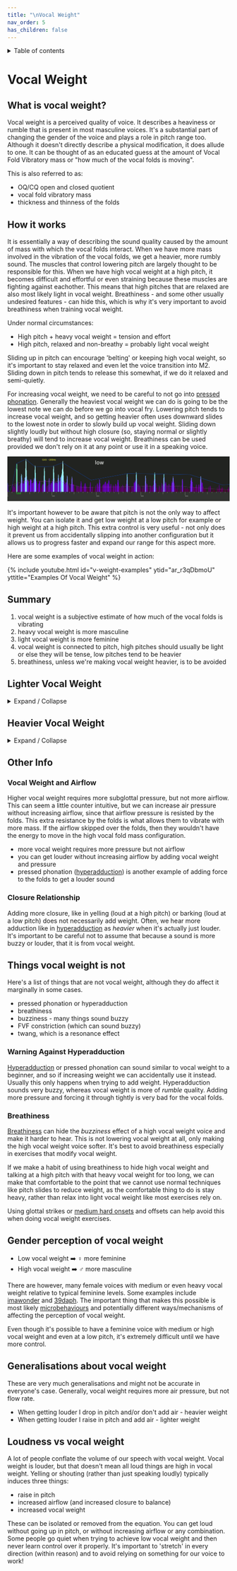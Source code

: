 ```yaml
---
title: "\nVocal Weight"
nav_order: 5
has_children: false
---
```

<details closed markdown="block">
  <summary>
    Table of contents
  </summary>
{: .text-delta }
1. TOC
{:toc}
</details>

# Vocal Weight
## What is vocal weight?
Vocal weight is a perceived quality of voice. It describes a heaviness or rumble that is present in most masculine voices. It's a substantial part of changing the gender of the voice and plays a role in pitch range too. Although it doesn't directly describe a physical modification, it does allude to one. It can be thought of as an educated guess at the amount of Vocal Fold Vibratory mass or "how much of the vocal folds is moving".

This is also referred to as:
- OQ/CQ open and closed quotient
- vocal fold vibratory mass
- thickness and thinness of the folds


## How it works
It is essentially a way of describing the sound quality caused by the amount of mass with which the vocal folds interact. When we have more mass involved in the vibration of the vocal folds, we get a heavier, more rumbly sound. The muscles that control lowering pitch are largely thought to be responsible for this. When we have high vocal weight at a high pitch, it becomes difficult and effortful or even straining because these muscles are fighting against eachother. This means that high pitches that are relaxed are also most likely light in vocal weight. Breathiness - and some other usually undesired features - can hide this, which is why it's very important to avoid breathiness when training vocal weight.

Under normal circumstances:
- High pitch + heavy vocal weight = tension and effort
- High pitch, relaxed and non-breathy = probably light vocal weight

Sliding up in pitch can encourage 'belting' or keeping high vocal weight, so it's important to stay relaxed and even let the voice transition into M2. Sliding down in pitch tends to release this somewhat, if we do it relaxed and semi-quietly. 

For increasing vocal weight, we need to be careful to not go into [pressed phonation](/wiki/pages/various/hyperadduction). Generally the heaviest vocal weight we can do is going to be the lowest note we can do before we go into vocal fry. Lowering pitch tends to increase vocal weight, and so getting heavier often uses downward slides to the lowest note in order to slowly build up vocal weight. Sliding down slightly loudly but without high closure (so, staying normal or slightly breathy) will tend to increase vocal weight. Breathiness can be used provided we don't rely on it at any point or use it in a speaking voice. 

![Vocal Weight on FFT Spectrogram](/img/weight_comparison.gif)

It's important however to be aware that pitch is not the only way to affect weight. You can isolate it and get low weight at a low pitch for example or high weight at a high pitch. This extra control is very useful - not only does it prevent us from accidentally slipping into another configuration but it allows us to progress faster and expand our range for this aspect more.

Here are some examples of vocal weight in action:

{% include youtube.html id="v-weight-examples" ytid="ar_r3qDbmoU" yttitle="Examples Of Vocal Weight" %}


## Summary
1. vocal weight is a subjective estimate of how much of the vocal folds is vibrating
2. heavy vocal weight is more masculine
3. light vocal weight is more feminine
4. vocal weight is connected to pitch, high pitches should usually be light or else they will be tense, low pitches tend to be heavier
5. breathiness, unless we're making vocal weight heavier, is to be avoided 


## Lighter Vocal Weight
<details closed markdown="block">
<summary>
Expand / Collapse
</summary>

### The "awww" Trigger
There are some behavioural triggers that encourage light vocal weight. One of these is to say "awww" as if talking to a cute puppy. We can then pitch down to where we can speak more comfortably. We need to make sure the pitch is high enough to get lighter weight (200hz or higher, usually) and low enough that we can actually speak.

After saying "awww" 1-3 times we can go into speaking in that configuration, either a passage or just narrating to ourselves.

This exercise is usually very effective if done at the right pitch and in a relaxed way. Unlike pitch slides we don't have as much of a tendency to keep the weight high accidentally which makes it a very good exercise for if we tend to belt instead of lighten when going to high pitches.

It's very important to imagine something cute, and get "into the character" of this, or else it won't work at all.

{% include youtube.html id="v-awww" ytid="F6Kbi6M5vec" yttitle="The Awww Trigger for Light Vocal Weight"%}


### Pitch Slides
Pitch slides are a good way to reduce vocal weight. As we go up in pitch, the folds want to thin and vibrate at a higher rate, which decreases the amount of force and vocal weight involved in phonation. You can use pitch then to induce low vocal weight and then eventually learn to control it independently of pitch.

The exercise itself looks like this:

{% include youtube.html id="v-slides" ytid="s1PyFzG86Eo" yttitle="Pitch Slides for light vocal weight" %}

It can be very useful to bring the low vocal weight configuration down to a low pitch. Usually this is to either get more control over it in general or to access that lower range for low pitch feminine voices.

{% include youtube.html id="v-low-weight-down" ytid="OHxwSAAnj-Q" yttitle="Bringing Low vocal weight down in pitch" %}

### Yawning Exercise
Yawning typically induces lower vocal weight so we can sometimes use this to our advantage. Usually people yawn with low vocal weight and low resonance, so we can use this to see what low vocal weight sounds like for us. Some people have a tendency to abduct (go breathy) so it's important to be aware of this and reduce the breathiness if there is any.

1. yawn down to a low pitch
2. reverse the yawn to come back up
3. each time, go down to a higher pitch, working your way up to about 220hz or A3
4. each time, make sure you check that when you go to higher resonance, it doesn't go too heavy

### More info and general exercises

{% include youtube.html id="v-slides-z" ytid="1PNnBRBfOVY" %}

</details>

## Heavier Vocal Weight
<details closed markdown="block">
<summary>
Expand / Collapse
</summary>

### Pitch Slide Vocal Weight 'Layering'
In this exercise we start at a neutral pitch and slide down, layering on progressively heavier vocal weight. It's important as usual to avoid [hyperadduction](/wiki/pages/various/hyperadduction). 
1. start at a neutral pitch saying a vowel like "ahh" or "iii"
2. let the pitch fall down to the lowest note you can do comfortably
  - don't go into fry; fry sounds like a series of 'pops' and is somewhat rough
  - you will probably be fairly loud when doing this
  - if you go 'buzzy' or 'brassy', add breathiness; if it reduces the buzziness, then you might have been doing hyperadduction or pressed fry (avoid this)
3. slide back up, keeping the volume high
4. slide back down again, still keeping the volume high and repeat 1-3 times

</details>


## Other Info
### Vocal Weight and Airflow
Higher vocal weight requires more subglottal pressure, but not more airflow. This can seem a little counter intuitive, but we can increase air pressure without increasing airflow, since that airflow pressure is resisted by the folds. This extra resistance by the folds is what allows them to vibrate with more mass. If the airflow skipped over the folds, then they wouldn't have the energy to move in the high vocal fold mass configuration.
- more vocal weight requires more pressure but not airflow
- you can get louder without increasing airflow by adding vocal weight and pressure
- pressed phonation ([hyperadduction](/wiki/pages/various/hyperadduction)) is another example of adding force to the folds to get a louder sound


### Closure Relationship
Adding more closure, like in yelling (loud at a high pitch) or barking (loud at a low pitch) does not necessarily add weight. Often, we hear more adduction like in [hyperadduction](/wiki/pages/various/hyperadduction) as _heavier_ when it's actually just louder. It's important to be careful not to assume that because a sound is more buzzy or louder, that it is from vocal weight.


## Things vocal weight is not
Here's a list of things that are not vocal weight, although they do affect it marginally in some cases.
- pressed phonation or hyperadduction
- breathiness
- buzziness - many things sound buzzy
- FVF constriction (which can sound buzzy)
- twang, which is a resonance effect


### Warning Against Hyperadduction
[Hyperadduction](/wiki/pages/various/hyperadduction) or pressed phonation can sound similar to vocal weight to a beginner, and so if increasing weight we can accidentally use it instead. Usually this only happens when trying to add weight. Hyperadduction sounds very buzzy, whereas vocal weight is more of _rumble_ quality. Adding more pressure and forcing it through tightly is very bad for the vocal folds.


### Breathiness
[Breathiness](/wiki/pages/clarity/breathiness) can hide the _buzziness_ effect of a high vocal weight voice and make it harder to hear. This is not lowering vocal weight at all, only making the high vocal weight voice softer. It's best to avoid breathiness especially in exercises that modify vocal weight.

If we make a habit of using breathiness to hide high vocal weight and talking at a high pitch with that heavy vocal weight for too long, we can make that comfortable to the point that we cannot use normal techniques like pitch slides to reduce weight, as the comfortable thing to do is stay heavy, rather than relax into light vocal weight like most exercises rely on.

Using glottal strikes or [medium hard onsets](/wiki/pages/clarity/onsets) and offsets can help avoid this when doing vocal weight exercises.


## Gender perception of vocal weight
* Low vocal weight ➡️ ♀️ more feminine
* High vocal weight ➡️ ♂️ more masculine

There are however, many female voices with medium or even heavy vocal weight relative to typical feminine levels. Some examples include [imawonder](/wiki/pages/voice-examples/#imawonder) and [39daph](/wiki/pages/voice-examples/#daph). The important thing that makes this possible is most likely [microbehaviours](/wiki/pages/microbehaviours/) and potentially different ways/mechanisms of affecting the perception of vocal weight.

Even though it's possible to have a feminine voice with medium or high vocal weight and even at a low pitch, it's extremely difficult until we have more control.


## Generalisations about vocal weight
These are very much generalisations and might not be accurate in everyone's case. Generally, vocal weight requires more air pressure, but not flow rate.

- When getting louder I drop in pitch and/or don't add air - heavier weight
- When getting louder I raise in pitch and add air - lighter weight


## Loudness vs vocal weight
A lot of people conflate the volume of our speech with vocal weight. Vocal weight is louder, but that doesn't mean all loud things are high in vocal weight. Yelling or shouting (rather than just speaking loudly) typically induces three things:

* raise in pitch
* increased airflow (and increased closure to balance)
* increased vocal weight

These can be isolated or removed from the equation. You can get loud without going up in pitch, or without increasing airflow or any combination. Some people go quiet when trying to achieve low vocal weight and then never learn control over it properly. It's important to 'stretch' in every direction (within reason) and to avoid relying on something for our voice to work!


